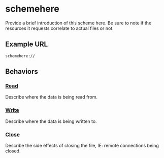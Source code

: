 # schemehere

Provide a brief introduction of this scheme here. Be sure to note if the resources it requests correlate to actual files or not. 

## Example URL

```
schemehere://
```

## Behaviors

### [Read](https://github.com/CommonWA/cwa-spec/blob/master/ns/resource.md#read)

Describe where the data is being read from.

### [Write](https://github.com/CommonWA/cwa-spec/blob/master/ns/resource.md#write)

Describe where the data is being written to.

### [Close](https://github.com/CommonWA/cwa-spec/blob/master/ns/resource.md#close)

Describe the side effects of closing the file, IE: remote connections being closed.
